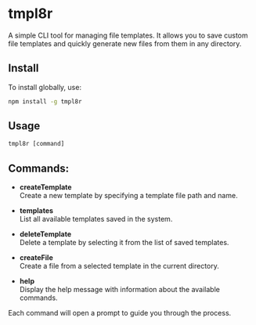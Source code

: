 ﻿# tmpl8r

A simple CLI tool for managing file templates. It allows you to save custom file templates and quickly generate new files from them in any directory.

## Install

To install globally, use:

```bash
npm install -g tmpl8r
```

## Usage

```js
tmpl8r [command]
```

## Commands:

- **createTemplate**  
  Create a new template by specifying a template file path and name.

- **templates**  
  List all available templates saved in the system.

- **deleteTemplate**  
  Delete a template by selecting it from the list of saved templates.

- **createFile**  
  Create a file from a selected template in the current directory.

- **help**  
  Display the help message with information about the available commands.

Each command will open a prompt to guide you through the process.

